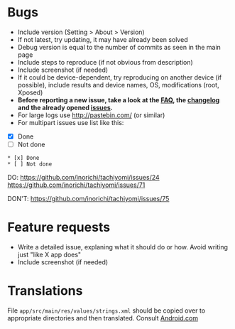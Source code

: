 # Bugs
* Include version (Setting > About > Version)
 * If not latest, try updating, it may have already been solved
 * Debug version is equal to the number of commits as seen in the main page
* Include steps to reproduce (if not obvious from description)
* Include screenshot (if needed)
* If it could be device-dependent, try reproducing on another device (if possible),  include results and device names, OS, modifications (root, Xposed)
* **Before reporting a new issue, take a look at the [FAQ](https://github.com/inorichi/tachiyomi/wiki/FAQ), the [changelog](https://github.com/inorichi/tachiyomi/releases) and the already opened [issues](https://github.com/inorichi/tachiyomi/issues).**
* For large logs use http://pastebin.com/ (or similar)
* For multipart issues use list like this:
 * [x] Done
 * [ ] Not done
```
* [x] Done
* [ ] Not done
```

DO: https://github.com/inorichi/tachiyomi/issues/24 https://github.com/inorichi/tachiyomi/issues/71

DON'T: https://github.com/inorichi/tachiyomi/issues/75

# Feature requests

* Write a detailed issue, explaning what it should do or how. Avoid writing just "like X app does"
* Include screenshot (if needed)

# Translations

File `app/src/main/res/values/strings.xml` should be copied over to appropriate directories and then translated.
Consult [Android.com](http://developer.android.com/training/basics/supporting-devices/languages.html#CreateDirs)
